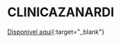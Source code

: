 # CLINICAZANARDI

[Disponivel aqui](https://githubdogabriel.github.io/CLINICA-ZANARDI/){:target="_blank"}
